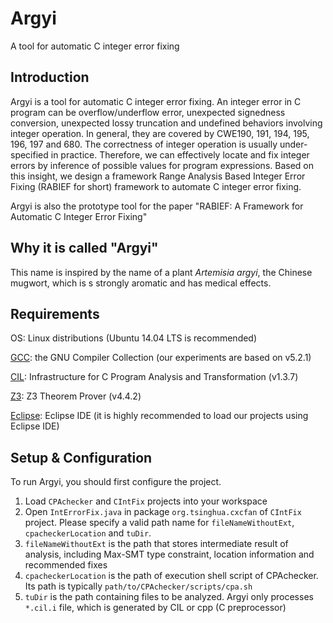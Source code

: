 # Argyi
A tool for automatic C integer error fixing

Introduction
------------
Argyi is a tool for automatic C integer error fixing. An integer error in C program can be overflow/underflow error, unexpected signedness conversion, unexpected lossy truncation and undefined behaviors involving integer operation.
In general, they are covered by CWE190, 191, 194, 195, 196, 197 and 680. The correctness of integer operation is usually under-specified in practice. 
Therefore, we can effectively locate and fix integer errors by inference of possible values for program expressions. Based on this insight, we design a framework
Range Analysis Based Integer Error Fixing (RABIEF for short) framework to automate C integer error fixing.

Argyi is also the prototype tool for the paper "RABIEF: A Framework for Automatic C Integer Error Fixing"

Why it is called "Argyi"
------------------------
This name is inspired by the name of a plant *Artemisia argyi*, the Chinese mugwort, which is s strongly aromatic and has medical effects.

Requirements
------------
OS: Linux distributions (Ubuntu 14.04 LTS is recommended)

[GCC](https://gcc.gnu.org/): the GNU Compiler Collection (our experiments are based on v5.2.1)

[CIL](https://www.cs.berkeley.edu/~necula/cil/): Infrastructure for C Program Analysis and Transformation (v1.3.7)

[Z3](https://github.com/Z3Prover/z3): Z3 Theorem Prover (v4.4.2)

[Eclipse](https://eclipse.org/mars/): Eclipse IDE (it is highly recommended to load our projects using Eclipse IDE)

Setup & Configuration
---------------------
To run Argyi, you should first configure the project.

1. Load `CPAchecker` and `CIntFix` projects into your workspace
2. Open `IntErrorFix.java` in package `org.tsinghua.cxcfan` of `CIntFix` project. Please specify a valid path name for `fileNameWithoutExt`, `cpacheckerLocation` and `tuDir`. 
  1. `fileNameWithoutExt` is the path that stores intermediate result of analysis, including Max-SMT type constraint, location information and recommended fixes
  2. `cpacheckerLocation` is the path of execution shell script of CPAchecker. Its path is typically `path/to/CPAchecker/scripts/cpa.sh`
  3. `tuDir` is the path containing files to be analyzed. Argyi only processes `*.cil.i` file, which is generated by CIL or cpp (C preprocessor)
